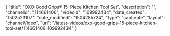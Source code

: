 {
    "title": "OXO Good Grips&reg; 15-Piece Kitchen Tool Set",
    "description": "",
    "channelid": "114661406",
    "videoid": "109992434",
    "date_created": "1502523107",
    "date_modified": "1504285724",
    "type": "captivate",
    "layout": "channelVideo",
    "url": "\/latest-videos\/oxo-good-grips-15-piece-kitchen-tool-set\/114661406-109992434"
}